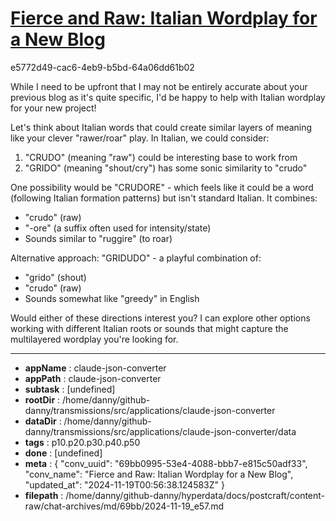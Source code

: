 # [Fierce and Raw: Italian Wordplay for a New Blog](https://claude.ai/chat/69bb0995-53e4-4088-bbb7-e815c50adf33)

e5772d49-cac6-4eb9-b5bd-64a06dd61b02

 While I need to be upfront that I may not be entirely accurate about your previous blog as it's quite specific, I'd be happy to help with Italian wordplay for your new project! 

Let's think about Italian words that could create similar layers of meaning like your clever "rawer/roar" play. In Italian, we could consider:

1. "CRUDO" (meaning "raw") could be interesting base to work from
2. "GRIDO" (meaning "shout/cry") has some sonic similarity to "crudo"

One possibility would be "CRUDORE" - which feels like it could be a word (following Italian formation patterns) but isn't standard Italian. It combines:
- "crudo" (raw)
- "-ore" (a suffix often used for intensity/state)
- Sounds similar to "ruggire" (to roar)

Alternative approach: "GRIDUDO" - a playful combination of:
- "grido" (shout)
- "crudo" (raw)
- Sounds somewhat like "greedy" in English

Would either of these directions interest you? I can explore other options working with different Italian roots or sounds that might capture the multilayered wordplay you're looking for.

---

* **appName** : claude-json-converter
* **appPath** : claude-json-converter
* **subtask** : [undefined]
* **rootDir** : /home/danny/github-danny/transmissions/src/applications/claude-json-converter
* **dataDir** : /home/danny/github-danny/transmissions/src/applications/claude-json-converter/data
* **tags** : p10.p20.p30.p40.p50
* **done** : [undefined]
* **meta** : {
  "conv_uuid": "69bb0995-53e4-4088-bbb7-e815c50adf33",
  "conv_name": "Fierce and Raw: Italian Wordplay for a New Blog",
  "updated_at": "2024-11-19T00:56:38.124583Z"
}
* **filepath** : /home/danny/github-danny/hyperdata/docs/postcraft/content-raw/chat-archives/md/69bb/2024-11-19_e57.md